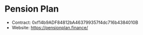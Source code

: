 # Pension Plan

- Contract: 0xf14b9ADF84812bA463799357f4dc716b4384010B
- Website: https://pensionplan.finance/